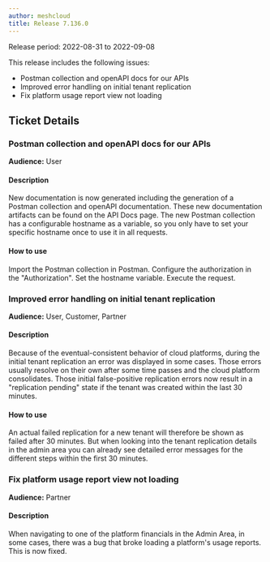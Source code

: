 ```yaml
---
author: meshcloud
title: Release 7.136.0
---
```


Release period: 2022-08-31 to 2022-09-08

This release includes the following issues:
* Postman collection and openAPI docs for our APIs
* Improved error handling on initial tenant replication
* Fix platform usage report view not loading
<!--truncate-->

## Ticket Details
### Postman collection and openAPI docs for our APIs
**Audience:** User


#### Description
New documentation is now generated including the generation of a Postman collection and openAPI documentation.
These new documentation artifacts can be found on the API Docs page. The new Postman collection has 
a configurable hostname as a variable, so you only have to set your specific hostname once to use it in all requests.

#### How to use
Import the Postman collection in Postman. Configure the authorization in the "Authorization". Set the hostname 
variable. Execute the request.

### Improved error handling on initial tenant replication
**Audience:** User, Customer, Partner


#### Description
Because of the eventual-consistent behavior of cloud platforms, 
during the initial tenant replication an error was displayed in some cases. 
Those errors usually resolve on their own after some time passes 
and the cloud platform consolidates.
Those initial false-positive replication errors now result in a
"replication pending" state if the tenant was created within the last
30 minutes.

#### How to use
An actual failed replication for a new tenant will therefore be shown as
failed after 30 minutes. But when looking into the tenant replication details
in the admin area you can already see detailed error messages for the different 
steps within the first 30 minutes.

### Fix platform usage report view not loading
**Audience:** Partner


#### Description
When navigating to one of the platform financials in the Admin Area, in some cases, there was a bug that broke
loading a platform's usage reports. This is now fixed.

